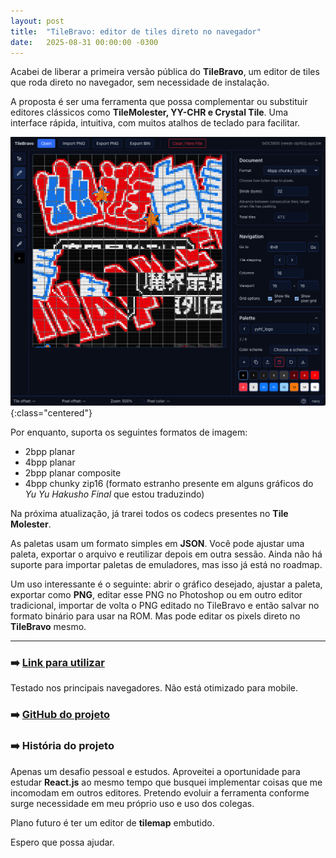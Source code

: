 ```yaml
---
layout: post
title:  "TileBravo: editor de tiles direto no navegador"
date:   2025-08-31 00:00:00 -0300
---
```


Acabei de liberar a primeira versão pública do **TileBravo**, um editor de tiles que roda direto no navegador, sem necessidade de instalação.

A proposta é ser uma ferramenta que possa complementar ou substituir editores clássicos como **TileMolester, YY-CHR e Crystal Tile**. Uma interface rápida, intuitiva, com muitos atalhos de teclado para facilitar.

![TileBravo Screenshot](/img/tool_tilebravo/tilebravo-1.png){:class="centered"}

Por enquanto, suporta os seguintes formatos de imagem:

- 2bpp planar  
- 4bpp planar  
- 2bpp planar composite  
- 4bpp chunky zip16 (formato estranho presente em alguns gráficos do *Yu Yu Hakusho Final* que estou traduzindo)

Na próxima atualização, já trarei todos os codecs presentes no **Tile Molester**.

As paletas usam um formato simples em **JSON**. Você pode ajustar uma paleta, exportar o arquivo e reutilizar depois em outra sessão. Ainda não há suporte para importar paletas de emuladores, mas isso já está no roadmap.

Um uso interessante é o seguinte: abrir o gráfico desejado, ajustar a paleta, exportar como **PNG**, editar esse PNG no Photoshop ou em outro editor tradicional, importar de volta o PNG editado no TileBravo e então salvar no formato binário para usar na ROM. Mas pode editar os pixels direto no **TileBravo** mesmo.

---

### ➡️ [Link para utilizar](https://tilebravo.hextinkers.org)

Testado nos principais navegadores. Não está otimizado para mobile.

### ➡️ [GitHub do projeto](https://github.com/taihendarou/tilebravo)

### ➡️ História do projeto

Apenas um desafio pessoal e estudos. Aproveitei a oportunidade para estudar **React.js** ao mesmo tempo que busquei implementar coisas que me incomodam em outros editores. Pretendo evoluir a ferramenta conforme surge necessidade em meu próprio uso e uso dos colegas.

Plano futuro é ter um editor de **tilemap** embutido.

Espero que possa ajudar.
